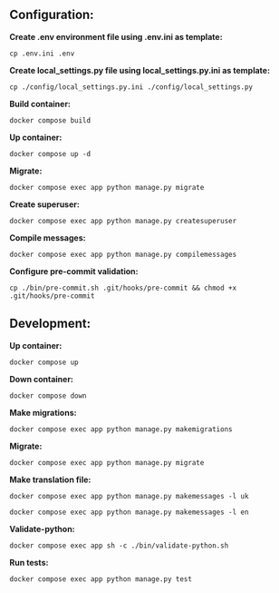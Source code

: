 
## Configuration:

**Create .env environment file using .env.ini as template:**

`cp .env.ini .env`

**Create local_settings.py file using local_settings.py.ini as template:**

`cp ./config/local_settings.py.ini ./config/local_settings.py`

**Build container:**

`docker compose build`

**Up container:**

`docker compose up -d`

**Migrate:**

`docker compose exec app python manage.py migrate`

**Create superuser:**

`docker compose exec app python manage.py createsuperuser`

**Compile messages:**

`docker compose exec app python manage.py compilemessages`

**Configure pre-commit validation:**

`cp ./bin/pre-commit.sh .git/hooks/pre-commit && chmod +x .git/hooks/pre-commit`

## Development:

**Up container:**

`docker compose up`

**Down container:**

`docker compose down`

**Make migrations:**

`docker compose exec app python manage.py makemigrations`

**Migrate:**

`docker compose exec app python manage.py migrate`

**Make translation file:**

`docker compose exec app python manage.py makemessages -l uk`

`docker compose exec app python manage.py makemessages -l en`

**Validate-python:**

`docker compose exec app sh -c ./bin/validate-python.sh`

**Run tests:**

`docker compose exec app python manage.py test`
